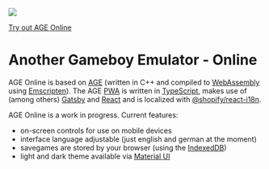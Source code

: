 ![](https://github.com/c-sp/age-online/workflows/AGE%20Online%20CI/badge.svg)

[Try out AGE Online](https://c-sp.github.io/age-online)

# Another Gameboy Emulator - Online

AGE Online is based on
[AGE](https://github.com/c-sp/AGE) (written in C++ and compiled to
[WebAssembly](https://webassembly.org/) using
[Emscripten](https://emscripten.org)).
The AGE [PWA](https://en.wikipedia.org/wiki/Progressive_web_application)
is written in [TypeScript](https://www.typescriptlang.org/),
makes use of (among others) [Gatsby](https://www.gatsbyjs.com/) and
[React](https://reactjs.org/) and is localized with
[@shopify/react-i18n](https://www.npmjs.com/package/@shopify/react-i18n).

AGE Online is a work in progress. Current features:

* on-screen controls for use on mobile devices
* interface language adjustable
  (just english and german at the moment)
* savegames are stored by your browser
  (using the [IndexedDB](https://developer.mozilla.org/en-US/docs/Web/API/IndexedDB_API))
* light and dark theme available via
  [Material UI](https://material-ui.com)
